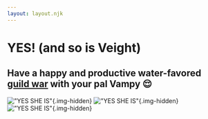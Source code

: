 ```yaml
---
layout: layout.njk
---
```


# YES! (and so is Veight)

## Have a happy and productive water-favored [guild war](https://isthegrindover.com) with your pal Vampy 😌

!["YES SHE IS"](./images/vampy.png 'YES SHE IS'){.img-hidden}
!["YES SHE IS"](./images/vampygayonion.png 'YES SHE IS'){.img-hidden}
!["YES SHE IS"](./images/vampygif.gif 'YES SHE IS'){.img-hidden}
